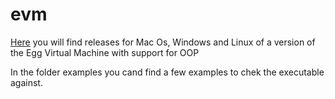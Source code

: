 # evm

[Here](https://github.com/crguezl/oop-evm-releases/releases/tag/v1.0.0) you will find releases for Mac Os, Windows and Linux of a version of the Egg Virtual Machine with support for OOP

In the folder examples you cand find a few examples to chek the executable against.
